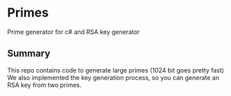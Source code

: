 # Primes
Prime generator for c# and RSA key generator

## Summary
This repo contains code to generate large primes (1024 bit goes pretty fast)
We also implemented the key generation process, so you can generate an RSA key from two primes.
